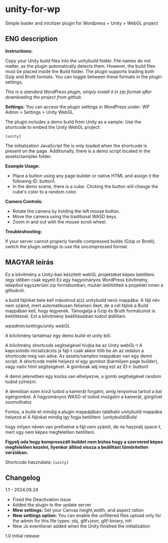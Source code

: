 # unity-for-wp
Simple loader and inicilizer plugin for Wordpress + Unity + WebGL project

## ENG description

**Instructions:**

Copy your Unity build files into the unitybuild folder.
File names do not matter, as the plugin automatically detects them. However, the build files must be placed inside the Build folder.
The plugin supports loading both Gzip and Brotli formats. You can toggle between these formats in the plugin settings.

*This is a standard WordPress plugin, simply install it in zip format after downloading the project from github.*

**Settings:**
You can access the plugin settings in WordPress under:
WP Admin > Settings > Unity WebGL

The plugin includes a demo build from Unity as a sample.
Use the shortcode to embed the Unity WebGL project:

`[unity]`

The initialization JavaScript file is only loaded when the shortcode is present on the page.
Additionally, there is a demo script located in the assets/samples folder.

**Example Usage:**

* Place a button using any page builder or native HTML and assign it the following ID: button1.
* In the demo scene, there is a cube. Clicking the button will change the cube's color to a random color.
  
**Camera Controls:**

* Rotate the camera by holding the left mouse button.
* Move the camera using the traditional WASD keys.
* Zoom in and out with the mouse scroll wheel.

**Troubleshooting:**

If your server cannot properly handle compressed builds (Gzip or Brotli), switch the plugin settings to use the uncompressed format.

## MAGYAR leírás

Ez a bővítmény a Unity-ban készített webGL projekteket képes betölteni. (egy időben csak egyet)
Ez egy hagyományos WordPress bővítmény, telepítsd egyszerűen zip formátumban, miután letöltötted a projektet innen a githubról.


a build fájlokat bele kell másolnod a(z) unitybuild nevű mappába. A fájl név nem számít, mert automatikusan felismeri őket, de a cél fájlok a Build mappában kell, hogy legyenek. 
Támogatja a Gzip és Brutti formátumot is betöltésnél. Ezt a bővítmény beállításaiban tudod átállítani.

*wpadmin/settings/unity webGL*

 A bővítmény tartalmaz egy demo build-et unity ből.

A bővítmény shortcode segítségével hívjba be az Unity webGL-t
A kapcsolódó inicializációs js fájl-t csak akkor tölti be ah az oldalon a shortcode meg van adva.
Az assets/samples mappában van egy demó script. A shortcode mellé helyezz el egy gombot (bármilyen page builder), vagy natív html segítségével. A gombnak adj meg ezt az ID-t: button1

A demó jelenetben egy kocka van elhelyezve, a gomb segítségével random tudod színezni.

A demóban ezen kívül tudod a kamerát forgatni, amíg lenyomva tartod a bal egérgombot.
A hagyományos WASD-el tudod mozgatni a kamerát, görgővel zoomolhatsz

Fontos, a build-et mindig a plugin mappájában található unitybuild mappába helyezd el
A fájlokat mindig így fogja betölteni: *\unitybuild\Build*

hogy milyen néven van prefixelve a fájl nem számít, de ne használj space-t, mert úgy nem képes megfelelően betölteni.

**Figyelj oda hogy kompresszált buildet nem biztos hogy a szervered képes megfelelően kezelni, ilyenkor állítsd vissza a beállítást tömörítetlen verzióban.**

Shortcode használata: `[unity]`

## Changelog

1.1 - 2024.09.24

* Fixed the Deactivation issue
* Added the plugin to the update server
* **Mew settings:** Set your Canvas height,width, and aspect ration
* **New settings option:** You can enable the unfiltered files upload only for the admin for this file types: obj, gltf+json, gltf-binary, mtl
* New Js eventlisner added when the Unity finished the initialization


1.0
Initial release
